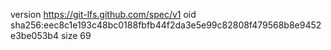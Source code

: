 version https://git-lfs.github.com/spec/v1
oid sha256:eec8c1e193c48bc0188fbfb44f2da3e5e99c82808f479568b8e9452e3be053b4
size 69
